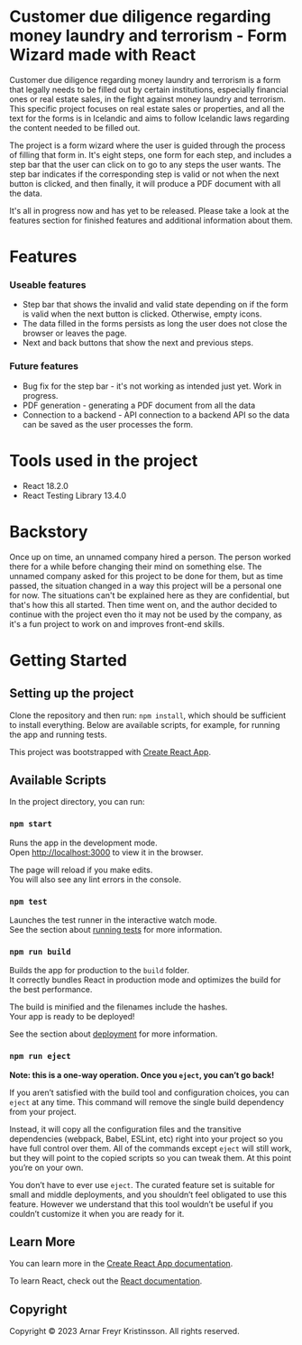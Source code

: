 # Customer due diligence regarding money laundry and terrorism - Form Wizard made with React

Customer due diligence regarding money laundry and terrorism is a form that legally needs to be filled out by certain institutions, especially financial ones or real estate sales, in the fight against money laundry and terrorism. This specific project focuses on real estate sales or properties, and all the text for the forms is in Icelandic and aims to follow Icelandic laws regarding the content needed to be filled out. 

The project is a form wizard where the user is guided through the process of filling that form in. It's eight steps, one form for each step, and includes a step bar that the user can click on to go to any steps the user wants. The step bar indicates if the corresponding step is valid or not when the next button is clicked,  and then finally, it will produce a PDF document with all the data.

It's all in progress now and has yet to be released. Please take a look at the features section for finished features and additional information about them.

# Features

### Useable features

- Step bar that shows the invalid and valid state depending on if the form is valid when the next button is clicked. Otherwise, empty icons.
- The data filled in the forms persists as long the user does not close the browser or leaves the page.
- Next and back buttons that show the next and previous steps.

### Future features

-  Bug fix for the step bar - it's not working as intended just yet. Work in progress.
-  PDF generation - generating a PDF document from all the data
-  Connection to a backend - API connection to a backend API so the data can be saved as the user processes the form. 

# Tools used in the project

- React 18.2.0
- React Testing Library 13.4.0

# Backstory

Once up on time, an unnamed company hired a person. The person worked there for a while before changing their mind on something else. The unnamed company asked for this project to be done for them, but as time passed, the situation changed in a way this project will be a personal one for now. The situations can't be explained here as they are confidential, but that's how this all started. Then time went on, and the author decided to continue with the project even tho it may not be used by the company, as it's a fun project to work on and improves front-end skills.

# Getting Started

## Setting up the project

Clone the repository and then run: `npm install`, which should be sufficient to install everything. Below are available scripts, for example, for running the app and running tests. 

This project was bootstrapped with [Create React App](https://github.com/facebook/create-react-app).

## Available Scripts

In the project directory, you can run:

### `npm start`

Runs the app in the development mode.\
Open [http://localhost:3000](http://localhost:3000) to view it in the browser.

The page will reload if you make edits.\
You will also see any lint errors in the console.

### `npm test`

Launches the test runner in the interactive watch mode.\
See the section about [running tests](https://facebook.github.io/create-react-app/docs/running-tests) for more information.

### `npm run build`

Builds the app for production to the `build` folder.\
It correctly bundles React in production mode and optimizes the build for the best performance.

The build is minified and the filenames include the hashes.\
Your app is ready to be deployed!

See the section about [deployment](https://facebook.github.io/create-react-app/docs/deployment) for more information.

### `npm run eject`

**Note: this is a one-way operation. Once you `eject`, you can’t go back!**

If you aren’t satisfied with the build tool and configuration choices, you can `eject` at any time. This command will remove the single build dependency from your project.

Instead, it will copy all the configuration files and the transitive dependencies (webpack, Babel, ESLint, etc) right into your project so you have full control over them. All of the commands except `eject` will still work, but they will point to the copied scripts so you can tweak them. At this point you’re on your own.

You don’t have to ever use `eject`. The curated feature set is suitable for small and middle deployments, and you shouldn’t feel obligated to use this feature. However we understand that this tool wouldn’t be useful if you couldn’t customize it when you are ready for it.

## Learn More

You can learn more in the [Create React App documentation](https://facebook.github.io/create-react-app/docs/getting-started).

To learn React, check out the [React documentation](https://reactjs.org/).

## Copyright

Copyright © 2023 Arnar Freyr Kristinsson. All rights reserved.
